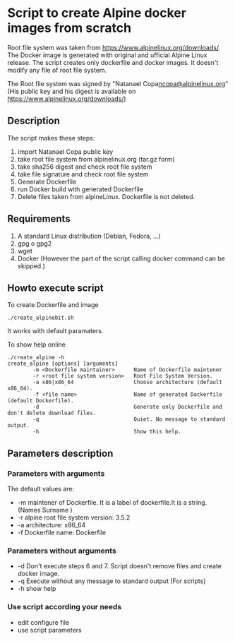 # Script to create Alpine docker images from scratch

Root file system was taken from https://www.alpinelinux.org/downloads/.
The Docker image is generated with original and ufficial Alpine Linux release.
The script creates only dockerfile and docker images.
It doesn't modify any file of root file system.

The Root file system was signed by "Natanael Copa<ncopa@alpinelinux.org>"
(His public key and his digest is available on https://www.alpinelinux.org/downloads/)

## Description
The script makes these steps:
1. import Natanael Copa public key
2. take root file system from alpinelinux.org (tar.gz form)
3. take sha256 digest and check root file system
4. take file signature  and check root file system
5. Generate Dockerfile
6. run Docker build with generated Dockerfile
7. Delete files taken from alpineLinux. Dockerfile is not deleted.

## Requirements
1. A standard Linux distribution (Debian, Fedora, ...)
2. gpg o gpg2
3. wget
4. Docker (However the part of the script calling docker command can be skipped.)

## Howto execute script
To create Dockerfile and image

```
./create_alpinebit.sh
```
It works with default paramaters.

To show help online
```
./create_alpine -h
create_alpine [options] [arguments]
        -m <Dockerfile maintainer>      Name of Dockerfile maintener
        -r <root file system version>   Root File System Version.
        -a x86|x86_64                   Choose architecture (default x86_64).
        -f <file name>                  Name of generated Dockerfile (default Dockerfile).
        -d                              Generate only Dockerfile and don't delete download files.
        -q                              Quiet. No message to standard output.
        -h                              Show this help.
```
## Parameters description
### Parameters with arguments
The default values are:
- -m maintener of Dockerfile. It is a label of dockerfile.It is a string. (Names Surname <email>)
- -r alpine root file system version: 3.5.2
- -a architecture: x86_64
- -f Dockerfile name: Dockerfile

### Parameters without arguments
- -d Don't execute steps 6 and 7. Script doesn't remove files and create docker image.
- -q Execute without any message to standard output (For scripts)
- -h show help

### Use script according your needs
- edit configure file
- use script parameters
